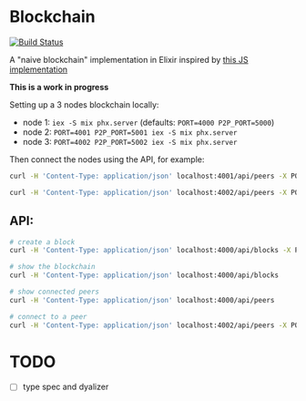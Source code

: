 # Blockchain

[![Build Status](https://travis-ci.org/robinmonjo/blockchain.svg?branch=master)](https://travis-ci.org/robinmonjo/blockchain)

A "naive blockchain" implementation in Elixir inspired by [this JS implementation](https://github.com/lhartikk/naivechain)

**This is a work in progress**

Setting up a 3 nodes blockchain locally:

- node 1: `iex -S mix phx.server` (defaults: `PORT=4000 P2P_PORT=5000`)
- node 2: `PORT=4001 P2P_PORT=5001 iex -S mix phx.server`
- node 3: `PORT=4002 P2P_PORT=5002 iex -S mix phx.server`

Then connect the nodes using the API, for example:

```bash
curl -H 'Content-Type: application/json' localhost:4001/api/peers -X POST -d '{ "uri": "localhost:5000"}'  # connect node2 to node1

curl -H 'Content-Type: application/json' localhost:4002/api/peers -X POST -d '{ "uri": "localhost:5001"}'  # connect node3 to node2
```

## API:

```bash
# create a block
curl -H 'Content-Type: application/json' localhost:4000/api/blocks -X POST -d '{"data": "block data"}'

# show the blockchain
curl -H 'Content-Type: application/json' localhost:4000/api/blocks

# show connected peers
curl -H 'Content-Type: application/json' localhost:4000/api/peers

# connect to a peer
curl -H 'Content-Type: application/json' localhost:4002/api/peers -X POST -d '{ "uri": "localhost:5001"}'
```

# TODO

- [ ] type spec and dyalizer
